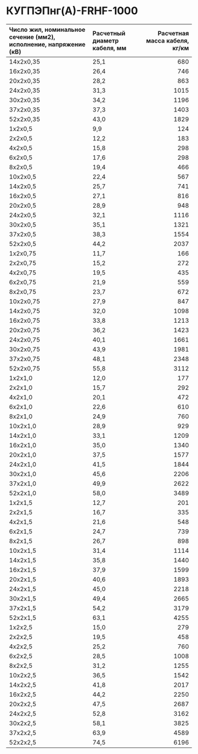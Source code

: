 # КУГПЭПнг(А)-FRHF-1000

| Число жил, номинальное сечение (мм2), исполнение, напряжение (кВ)   | Расчетный диаметр кабеля, мм   |   Расчетная масса кабеля, кг/км |
|:--------------------------------------------------------------------|:-------------------------------|--------------------------------:|
| 14x2x0,35                                                           | 25,1                           |                             680 |
| 16x2x0,35                                                           | 26,4                           |                             746 |
| 20x2x0,35                                                           | 28,2                           |                             863 |
| 24x2x0,35                                                           | 31,3                           |                            1015 |
| 30x2x0,35                                                           | 34,2                           |                            1196 |
| 37x2x0,35                                                           | 37,3                           |                            1403 |
| 52x2x0,35                                                           | 43,0                           |                            1829 |
| 1x2x0,5                                                             | 9,9                            |                             124 |
| 2x2x0,5                                                             | 12,2                           |                             183 |
| 4x2x0,5                                                             | 15,8                           |                             298 |
| 6x2x0,5                                                             | 17,6                           |                             298 |
| 8x2x0,5                                                             | 19,4                           |                             466 |
| 10x2x0,5                                                            | 22,4                           |                             567 |
| 14x2x0,5                                                            | 25,7                           |                             741 |
| 16x2x0,5                                                            | 27,1                           |                             816 |
| 20x2x0,5                                                            | 28,9                           |                             948 |
| 24x2x0,5                                                            | 32,1                           |                            1116 |
| 30x2x0,5                                                            | 35,1                           |                            1321 |
| 37x2x0,5                                                            | 38,3                           |                            1554 |
| 52x2x0,5                                                            | 44,2                           |                            2037 |
| 1x2x0,75                                                            | 11,7                           |                             166 |
| 2x2x0,75                                                            | 15,2                           |                             272 |
| 4x2x0,75                                                            | 19,5                           |                             435 |
| 6x2x0,75                                                            | 21,9                           |                             559 |
| 8x2x0,75                                                            | 23,7                           |                             672 |
| 10x2x0,75                                                           | 27,9                           |                             847 |
| 14x2x0,75                                                           | 32,0                           |                            1098 |
| 16x2x0,75                                                           | 33,8                           |                            1213 |
| 20x2x0,75                                                           | 36,2                           |                            1423 |
| 24x2x0,75                                                           | 40,1                           |                            1661 |
| 30x2x0,75                                                           | 43,9                           |                            1981 |
| 37x2x0,75                                                           | 48,1                           |                            2348 |
| 52x2x0,75                                                           | 55,8                           |                            3112 |
| 1x2x1,0                                                             | 12,0                           |                             177 |
| 2x2x1,0                                                             | 15,7                           |                             292 |
| 4x2x1,0                                                             | 20,1                           |                             472 |
| 6x2x1,0                                                             | 22,6                           |                             610 |
| 8x2x1,0                                                             | 24,9                           |                             760 |
| 10x2x1,0                                                            | 28,9                           |                             929 |
| 14x2x1,0                                                            | 33,1                           |                            1209 |
| 16x2x1,0                                                            | 35,0                           |                            1340 |
| 20x2x1,0                                                            | 37,5                           |                            1577 |
| 24x2x1,0                                                            | 41,5                           |                            1844 |
| 30x2x1,0                                                            | 45,6                           |                            2206 |
| 37x2x1,0                                                            | 49,9                           |                            2622 |
| 52x2x1,0                                                            | 58,0                           |                            3489 |
| 1x2x1,5                                                             | 12,7                           |                             201 |
| 2x2x1,5                                                             | 16,7                           |                             335 |
| 4x2x1,5                                                             | 21,6                           |                             548 |
| 6x2x1,5                                                             | 24,7                           |                             739 |
| 8x2x1,5                                                             | 26,7                           |                             898 |
| 10x2x1,5                                                            | 31,4                           |                            1114 |
| 14x2x1,5                                                            | 35,8                           |                            1440 |
| 16x2x1,5                                                            | 37,9                           |                            1599 |
| 20x2x1,5                                                            | 40,6                           |                            1893 |
| 24x2x1,5                                                            | 45,0                           |                            2218 |
| 30x2x1,5                                                            | 49,4                           |                            2665 |
| 37x2x1,5                                                            | 54,2                           |                            3179 |
| 52x2x1,5                                                            | 63,1                           |                            4255 |
| 1x2x2,5                                                             | 15,0                           |                             279 |
| 2x2x2,5                                                             | 19,5                           |                             458 |
| 4x2x2,5                                                             | 25,2                           |                             760 |
| 6x2x2,5                                                             | 28,5                           |                            1008 |
| 8x2x2,5                                                             | 31,2                           |                            1255 |
| 10x2x2,5                                                            | 36,5                           |                            1542 |
| 14x2x2,5                                                            | 41,8                           |                            2017 |
| 16x2x2,5                                                            | 44,2                           |                            2250 |
| 20x2x2,5                                                            | 47,5                           |                            2687 |
| 24x2x2,5                                                            | 52,8                           |                            3162 |
| 30x2x2,5                                                            | 58,1                           |                            3825 |
| 37x2x2,5                                                            | 63,9                           |                            4589 |
| 52x2x2,5                                                            | 74,5                           |                            6196 |